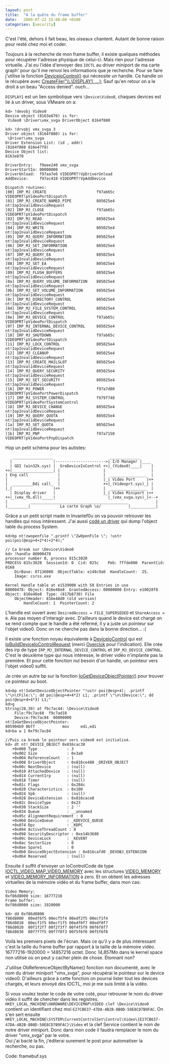 ```yaml
---
layout: post
title:  "A la quête du frame buffer"
date:   2009-07-22 15:08:00 +0100
categories: [security]
---
```

C'est l'été, dehors il fait beau, les oiseaux chantent. Autant de bonne raison pour resté chez moi et coder.

Toujours à la recherche de mon frame buffer, il existe quelques méthodes pour récupérer l'adresse physique de celui-ci. Mais rien pour l'adresse virtuelle. J'ai eu l'idée d'envoyer des `IOCTL` au driver miniport de ma carte graph' pour qu'il me renvoi les informations que je recherche. Pour se faire j'utilise la fonction [DeviceioControl()](https://docs.microsoft.com/fr-fr/windows/desktop/api/ioapiset/nf-ioapiset-deviceiocontrol) qui nécessite un handle. Ce handle on le récupère avec [CreateFile("\\\\.\\DISPLAY1, ...);](https://docs.microsoft.com/en-us/windows/desktop/api/fileapi/nf-fileapi-createfilea) Sauf qu'en retour on a le droit à un beau "Access denied". ouch...

`DISPLAY1` est un lien symbolique vers `\Device\Video0`, chaques devices est lié à un driver, sous VMware on a:

```
kd> !devobj Video0
Device object (8163e870) is for:
 Video0 \Driver\vmx_svga DriverObject 8164f880

kd> !drvobj vmx_svga 3
Driver object (8164f880) is for:
 \Driver\vmx_svga
Driver Extension List: (id , addr)
(8164f880 816e47f8)  
Device Object list:
8163e870  

DriverEntry:   f9eee240	vmx_svga
DriverStartIo: 00000000
DriverUnload:  f97aa7e6	VIDEOPRT!VpDriverUnload
AddDevice:     f97ac418	VIDEOPRT!VpAddDevice

Dispatch routines:
[00] IRP_MJ_CREATE                      f97ab65c	VIDEOPRT!pVideoPortDispatch
[01] IRP_MJ_CREATE_NAMED_PIPE           805025e4	nt!IopInvalidDeviceRequest
[02] IRP_MJ_CLOSE                       f97ab65c	VIDEOPRT!pVideoPortDispatch
[03] IRP_MJ_READ                        805025e4	nt!IopInvalidDeviceRequest
[04] IRP_MJ_WRITE                       805025e4	nt!IopInvalidDeviceRequest
[05] IRP_MJ_QUERY_INFORMATION           805025e4	nt!IopInvalidDeviceRequest
[06] IRP_MJ_SET_INFORMATION             805025e4	nt!IopInvalidDeviceRequest
[07] IRP_MJ_QUERY_EA                    805025e4	nt!IopInvalidDeviceRequest
[08] IRP_MJ_SET_EA                      805025e4	nt!IopInvalidDeviceRequest
[09] IRP_MJ_FLUSH_BUFFERS               805025e4	nt!IopInvalidDeviceRequest
[0a] IRP_MJ_QUERY_VOLUME_INFORMATION    805025e4	nt!IopInvalidDeviceRequest
[0b] IRP_MJ_SET_VOLUME_INFORMATION      805025e4	nt!IopInvalidDeviceRequest
[0c] IRP_MJ_DIRECTORY_CONTROL           805025e4	nt!IopInvalidDeviceRequest
[0d] IRP_MJ_FILE_SYSTEM_CONTROL         805025e4	nt!IopInvalidDeviceRequest
[0e] IRP_MJ_DEVICE_CONTROL              f97ab65c	VIDEOPRT!pVideoPortDispatch
[0f] IRP_MJ_INTERNAL_DEVICE_CONTROL     805025e4	nt!IopInvalidDeviceRequest
[10] IRP_MJ_SHUTDOWN                    f97ab65c	VIDEOPRT!pVideoPortDispatch
[11] IRP_MJ_LOCK_CONTROL                805025e4	nt!IopInvalidDeviceRequest
[12] IRP_MJ_CLEANUP                     805025e4	nt!IopInvalidDeviceRequest
[13] IRP_MJ_CREATE_MAILSLOT             805025e4	nt!IopInvalidDeviceRequest
[14] IRP_MJ_QUERY_SECURITY              805025e4	nt!IopInvalidDeviceRequest
[15] IRP_MJ_SET_SECURITY                805025e4	nt!IopInvalidDeviceRequest
[16] IRP_MJ_POWER                       f97a7d80	VIDEOPRT!pVideoPortPowerDispatch
[17] IRP_MJ_SYSTEM_CONTROL              f979f748	VIDEOPRT!pVideoPortSystemControl
[18] IRP_MJ_DEVICE_CHANGE               805025e4	nt!IopInvalidDeviceRequest
[19] IRP_MJ_QUERY_QUOTA                 805025e4	nt!IopInvalidDeviceRequest
[1a] IRP_MJ_SET_QUOTA                   805025e4	nt!IopInvalidDeviceRequest
[1b] IRP_MJ_PNP                         f97a7150	VIDEOPRT!pVideoPortPnpDispatch
```

Hop un petit schéma pour les autistes:

```
   __________________                         _____________
  |                  |---------------------->| I/O Manager |____
  | GDI (win32k.sys) |  GreDeviceIoControl +>|_(Video0)____|    |
+>|__________________| |                   |                    |
| Eng call             |                   |  ________________  |
|                      |                   |_| Video Port     |<+
|  _________Ddi call_  |                   +>|_(Videoprt.sys)_| |
|_|                  |<+                   |  ________________  |
  | Display driver   |                     |_| Video Miniport |<+
+>|_(vmx_fb.dll)_____|                       |_(vmx_svga.sys)_|<--+
|          ___________________________________________            |
|_________|             La carte Graph \o/            |___________|
```

Grâce a un petit script made in Invanlef0u on va pouvoir retrouver les handles qui nous intéressent. J'ai aussi [codé un driver](http://mysterie.fr/prog/blog/dispHandle.htm) qui dump l'object table du process System.

```
kd>bp nt!zwopenfile ".printf \"ZwOpenFile \"; !ustr poi(poi(@esp+4+2*4)+2*4);"

// Ca break sur \Device\Video0
kd> !handle 80000478
processor number 0, process 815c3020
PROCESS 815c3020  SessionId: 0  Cid: 025c    Peb: 7ffde000  ParentCid: 0168
    DirBase: 07136000  ObjectTable: e148c9a0  HandleCount:  25.
    Image: csrss.exe

Kernel Handle table at e1539000 with 58 Entries in use
80000478: Object: 816e48e8  GrantedAccess: 00000000 Entry: e10028f0
Object: 816e48e8  Type: (817b8730) File
    ObjectHeader: 816e48d0 (old version)
        HandleCount: 1  PointerCount: 2
```

L'handle est ouvert avec `DesiredAccess = FILE_SUPERSEDED` et `ShareAccess = 0`. Aïe pas moyen d'interagir avec. D'ailleurs quand le device est chargé on se rend compte que le handle a été refermé, il y a juste un pointeur sur l'objet video0. Donc on ne cherche pas dans la bonne direction... :(

Il existe une fonction noyau équivalente à [DeviceioControl](https://docs.microsoft.com/en-us/windows-hardware/drivers/ddi/content/ntifs/nf-ntifs-ntdeviceiocontrolfile) qui est [IoBuildDeviceIoControlRequest](https://docs.microsoft.com/en-us/windows-hardware/drivers/ddi/content/wdm/nf-wdm-iobuilddeviceiocontrolrequest) (merci [Overclok](http://0vercl0k.tuxfamily.org/bl0g/) pour l'indication). Elle crée des irp de type `IRP_MJ_INTERNAL_DEVICE_CONTROL` et `IRP_MJ_DEVICE_CONTROL`. C'est le deuxième type qui nous intéresse, le driver vidéo n'implante pas la première. Et pour cette fonction nul besoin d'un handle, un pointeur vers l'objet video0 suffit.

Je crée un autre bp sur la fonction [IoGetDeviceObjectPointer()](https://docs.microsoft.com/en-us/windows-hardware/drivers/ddi/content/wdm/nf-wdm-iogetdeviceobjectpointer) pour trouver ce pointeur au boot.

```
kd>bp nt!IoGetDeviceObjectPointer "!ustr poi(@esp+4); .printf \"\n\tFile:\"; dd poi(@esp+4+4*2) L1; .printf \"\n\tDevice:\"; dd poi(@esp+4+4*3) L1;"
kd>g
String(28,30) at f9c7ac44: \Device\Video0
 	File:f9c7ac68  f9c7ad18
 	Device:f9c7ac84  00000000
nt!IoGetDeviceObjectPointer:
805904b9 8bff            mov     edi,edi
kd>ba w 1 0xf9c7ac84

//Puis ca break le pointeur vers video0 est initialisé.
kd> dt nt!_DEVICE_OBJECT 0x816cac30
   +0x000 Type             : 3
   +0x002 Size             : 0x3a0
   +0x004 ReferenceCount   : 1
   +0x008 DriverObject     : 0x816ce488 _DRIVER_OBJECT
   +0x00c NextDevice       : (null)
   +0x010 AttachedDevice   : (null)
   +0x014 CurrentIrp       : (null)
   +0x018 Timer            : (null)
   +0x01c Flags            : 0x284c
   +0x020 Characteristics  : 0x100
   +0x024 Vpb              : (null)
   +0x028 DeviceExtension  : 0x816cace8
   +0x02c DeviceType       : 0x23
   +0x030 StackSize        : 2 ''
   +0x034 Queue            : __unnamed
   +0x05c AlignmentRequirement : 0
   +0x060 DeviceQueue      : _KDEVICE_QUEUE
   +0x074 Dpc              : _KDPC
   +0x094 ActiveThreadCount : 0
   +0x098 SecurityDescriptor : 0xe14b3680
   +0x09c DeviceLock       : _KEVENT
   +0x0ac SectorSize       : 0
   +0x0ae Spare1           : 0
   +0x0b0 DeviceObjectExtension : 0x816cafd0 _DEVOBJ_EXTENSION
   +0x0b4 Reserved         : (null)
```

Ensuite il suffit d'envoyer un IoControlCode de type [IOCTL_VIDEO_MAP_VIDEO_MEMORY](https://docs.microsoft.com/en-us/windows-hardware/drivers/ddi/content/ntddvdeo/ni-ntddvdeo-ioctl_video_reset_device) avec les structures [VIDEO_MEMORY](https://docs.microsoft.com/en-us/windows-hardware/drivers/ddi/content/ntddvdeo/ns-ntddvdeo-_video_memory) et [VIDEO_MEMORY_INFORMATION](https://docs.microsoft.com/en-us/windows-hardware/drivers/ddi/content/ntddvdeo/ns-ntddvdeo-_video_memory_information) à zero. Et on obtient les adresses virtuelles de la mémoire vidéo et du frame buffer, dans mon cas:

```
Video Memory:
0xf86d8000 size: 16777216
Frame buffer:
0xf86d8000 size: 1920000

kd> dd 0xf86d8000
f86d8000  00edf6f5 00ecf5f4 00edf2f5 00ecf1f4
f86d8010  00ecf1f5 00ecf1f5 00edf0f7 00edf0f7
f86d8020  00f1f2f7 00f2f3f7 00f4f5f9 00f6f8f7
f86d8030  00f7f7f5 00f7f8f3 00f5f6f0 00f5f6f0
```

Voilà les premiers pixels de l'écran. Mais ce qu'il y a de plus intéressant c'est la taille du frame buffer par rapport à la taille de la mémoire vidéo. 16777216-1920000 = 14857216 octet. Donc *14,857Mo* dans le kernel space non utilisé où on peut y cacher plein de chose. Étonnant non?

J'utilise ObReferenceObjectByName() fonction non documenté, avec le nom du driver miniport "vmx_svga", pour récupérai le pointeur sur le device video0. D'ailleurs grâce à cette fonction on pourrai lister tout les devices chargés, et leurs envoyé des IOCTL, moi je me suis limité à la vidéo.

Si vous voulez tester le code de votre coté, pour retrouver le nom du driver vidéo il suffit de chercher dans les registres.
`HKEY_LOCAL_MACHINE\HARDWARE\DEVICEMAP\VIDEO clef \Device\Video0` contient un identifiant chez moi `E27CB637-47DA-4B2B-8B0D-50E8CD7B9FAC`. On s'en sert ensuite
`HKEY_LOCAL_MACHINE\SYSTEM\CurrentControlSet\Control\Video\{E27CB637-47DA-4B2B-8B0D-50E8CD7B9FAC}\Video` et la clef Service contient le nom de notre driver miniport. Donc dans mon code il faudra remplacer le nom du driver "vmx_svga" par le votre.  
Oui j'ai baclé la fin, j'éditerai surement le post pour automatiser la recherche, ou pas.

Code: framebuf.sys

